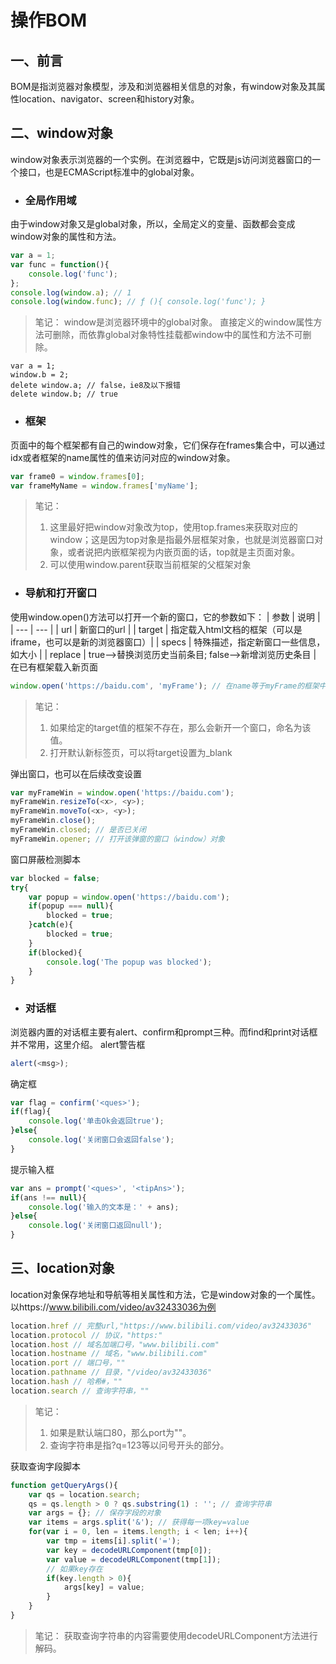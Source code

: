 # 操作BOM

## 一、前言
BOM是指浏览器对象模型，涉及和浏览器相关信息的对象，有window对象及其属性location、navigator、screen和history对象。

## 二、window对象
window对象表示浏览器的一个实例。在浏览器中，它既是js访问浏览器窗口的一个接口，也是ECMAScript标准中的global对象。
* ### 全局作用域
由于window对象又是global对象，所以，全局定义的变量、函数都会变成window对象的属性和方法。
```js
var a = 1;
var func = function(){
    console.log('func');
};
console.log(window.a); // 1
console.log(window.func); // ƒ (){ console.log('func'); }
```
> 笔记：
> window是浏览器环境中的global对象。
> 直接定义的window属性方法可删除，而依靠global对象特性挂载都window中的属性和方法不可删除。
```
var a = 1;
window.b = 2;
delete window.a; // false，ie8及以下报错
delete window.b; // true
```
* ### 框架
页面中的每个框架都有自己的window对象，它们保存在frames集合中，可以通过idx或者框架的name属性的值来访问对应的window对象。
```js
var frame0 = window.frames[0]; 
var frameMyName = window.frames['myName'];
```
> 笔记：
> 1. 这里最好把window对象改为top，使用top.frames来获取对应的window；这是因为top对象是指最外层框架对象，也就是浏览器窗口对象，或者说把内嵌框架视为内嵌页面的话，top就是主页面对象。
> 2. 可以使用window.parent获取当前框架的父框架对象
* ### 导航和打开窗口
使用window.open()方法可以打开一个新的窗口，它的参数如下：
| 参数 | 说明 |
| --- | --- |
| url | 新窗口的url |
| target | 指定载入html文档的框架（可以是iframe，也可以是新的浏览器窗口）|
| specs | 特殊描述，指定新窗口一些信息，如大小 |
| replace | true-->替换浏览历史当前条目; false-->新增浏览历史条目 |
在已有框架载入新页面
```js
window.open('https://baidu.com', 'myFrame'); // 在name等于myFrame的框架中载入baidu搜索页面
```
> 笔记：
> 1. 如果给定的target值的框架不存在，那么会新开一个窗口，命名为该值。
> 2. 打开默认新标签页，可以将target设置为_blank

弹出窗口，也可以在后续改变设置
```js
var myFrameWin = window.open('https://baidu.com');
myFrameWin.resizeTo(<x>, <y>);
myFrameWin.moveTo(<x>, <y>);
myFrameWin.close();
myFrameWin.closed; // 是否已关闭
myFrameWin.opener; // 打开该弹窗的窗口（window）对象
```
窗口屏蔽检测脚本
```js
var blocked = false;
try{
    var popup = window.open('https://baidu.com');
    if(popup === null){
        blocked = true;
    }catch(e){
        blocked = true;
    }
    if(blocked){
        console.log('The popup was blocked');
    }
}
```
* ### 对话框
浏览器内置的对话框主要有alert、confirm和prompt三种。而find和print对话框并不常用，这里介绍。
alert警告框
```js
alert(<msg>);
```
确定框
```js
var flag = confirm('<ques>');
if(flag){
    console.log('单击Ok会返回true');
}else{
    console.log('关闭窗口会返回false');
}
```
提示输入框
```js
var ans = prompt('<ques>', '<tipAns>');
if(ans !== null){
    console.log('输入的文本是：' + ans);
}else{
    console.log('关闭窗口返回null');
}
```
## 三、location对象
location对象保存地址和导航等相关属性和方法，它是window对象的一个属性。
以https://www.bilibili.com/video/av32433036为例
```js
location.href // 完整url,"https://www.bilibili.com/video/av32433036"
location.protocol // 协议，"https:"
location.host // 域名加端口号，"www.bilibili.com"
location.hostname // 域名，"www.bilibili.com"
location.port // 端口号，""
location.pathname // 目录，"/video/av32433036"
location.hash // 哈希#，""
location.search // 查询字符串，""
```
> 笔记：
> 1. 如果是默认端口80，那么port为""。
> 2. 查询字符串是指?q=123等以问号开头的部分。

获取查询字段脚本
```js
function getQueryArgs(){
    var qs = location.search;
    qs = qs.length > 0 ? qs.substring(1) : ''; // 查询字符串
    var args = {}; // 保存字段的对象
    var items = args.split('&'); // 获得每一项key=value
    for(var i = 0, len = items.length; i < len; i++){
        var tmp = items[i].split('=');
        var key = decodeURLComponent(tmp[0]); 
        var value = decodeURLComponent(tmp[1]); 
        // 如果key存在
        if(key.length > 0){
            args[key] = value;
        }
    }
}
```
> 笔记：
> 获取查询字符串的内容需要使用decodeURLComponent方法进行解码。